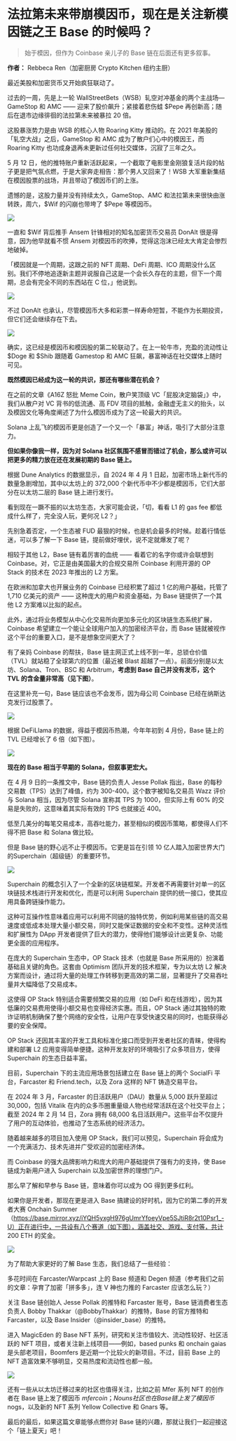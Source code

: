 # 法拉第未来带崩模因币，现在是关注新模因链之王 Base 的时候吗？

> 始于模因，但作为 Coinbase 亲儿子的 Base 链在后面还有更多叙事。

**作者：** Rebbeca Ren（加密厨房 Crypto Kitchen 纽约主厨）

最近美股和加密货币又开始疯狂联动了。

过去的一周，先是上一轮 WallStreetBets（WSB）轧空对冲基金的两个主战场—GameStop 和 AMC —— 迎来了股价飙升；紧接着悲伤蛙 $Pepe 再创新高；随后在退市边缘徘徊的法拉第未来被暴拉 20 倍。

这股暴涨势力是由 WSB 的核心人物 Roaring Kitty 推动的。在 2021 年美股的「轧空大战」之后，GameStop 和 AMC 成为了散户们心中的模因王，而 Roaring Kitty 也功成身退再未更新过任何社交媒体，沉寂了三年之久。

5 月 12 日，他的推特账户重新活跃起来，一个截取了电影里金刚狼复活片段的帖子更是把气氛点燃，于是大家奔走相告：那个男人又回来了！WSB 大军重新集结在模因股票的战场，并且带动了模因币们的上涨。

遗憾的是，这股力量并没有持续太久，GameStop、AMC 和法拉第未来很快由涨转跌，周六，$Wif 的闪崩也带垮了 $Pepe 等模因币。

![](1.png)

一直和 $Wif 背后推手 Ansem 针锋相对的知名加密货币交易员 DonAlt 很是得意，因为他早就看不惯 Ansem 对模因币的吹捧，觉得这泡沫已经太大肯定会惨烈地破掉。

「模因就是一个周期，这跟之前的 NFT 周期、DeFi 周期、ICO 周期没什么区别。我们不停地追逐新主题并说服自己这是一个会长久存在的主题，但下一个周期，总会有完全不同的东西站在 C 位，」他说到。

![](2.png)

不过 DonAlt 也承认，尽管模因币大多和彩票一样寿命短暂，不能作为长期投资，但它们还会继续存在下去。

![](./3.png)

确实，这已经是模因币和模因股的第二轮联动了。在上一轮牛市，充盈的流动性让 $Doge 和 $Shib 跟随着 Gamestop 和 AMC 狂飙，暴富神话在社交媒体上随时可见。

**既然模因已经成为这一轮的共识，那还有哪些潜在机会？**

在之前的文章《A16Z 怒批 Meme Coin，散户笑顶级 VC「屁股决定脑袋」》中，我们从散户对 VC 背书的低流通、高 FDV 项目的抵触，金融虚无主义的抬头，以及模因文化等角度阐述了为什么模因币成为了这一轮最大的共识。

Solana 上乱飞的模因币更是创造了一个又一个「暴富」神话，吸引了大部分注意力。

**但如果你像我一样，因为对 Solana 社区氛围不感冒而错过了机会，那么或许可以把更多的精力放在还在发展初期的 Base 链上。**

根据 Dune Analytics 的数据显示，自 2024 年 4 月 1 日起，加密市场上新代币的数量急剧增加，其中以太坊上的 372,000 个新代币中不少都是模因币，它们大部分在以太坊二层的 Base 链上进行发行。

看到现在一蹶不振的以太坊生态，大家可能会说，「切，看看 L1 的 gas fee 都低成什么样了，完全没人玩，更何况 L2？」

先别急着否定，一个生态被 FUD 最狠的时候，也是机会最多的时候。趁着行情低迷，可以多了解一下 Base 链，提前做好埋伏，说不定就爆发了呢？

相较于其他 L2，Base 链有着厉害的血统 —— 看着它的名字你或许会联想到 Coinbase。对，它正是由美国最大的合规交易所 Coinbase 利用开源的 OP Stack 的技术在 2023 年推出的 L2 方案。

在欧洲和加拿大也开展业务的 Coinbase 已经积累了超过 1 亿的用户基础，托管了 1,710 亿美元的资产 —— 这种庞大的用户和资金基础，为 Base 链提供了一个其他 L2 方案难以比拟的起点。

此外，通过将业务模型从中心化交易所向更加多元化的区块链生态系统扩展，Coinbase 希望建立一个能让全球用户加入的加密经济平台，而 Base 链就被视作这个平台的重要入口，是不是想象空间更大了？

有了亲妈 Coinbase 的帮扶，Base 链主网正式上线不到一年，总锁仓价值（TVL）就站稳了全球第六的位置（最近被 Blast 超越了一点）。前面分别是以太坊、Solana、Tron、BSC 和 Arbitrum，**考虑到 Base 自己并没有发币，这个 TVL 的含金量非常高（见下图）**。

在这里补充一句，Base 链应该也不会发币，因为母公司 Coinbase 已经在纳斯达克发行过股票了。

![](4.png)

根据 DeFiLlama 的数据，得益于模因币热潮，今年年初到 4 月份，Base 链上的 TVL 已经增长了 6 倍（如下图）。

![](5.png)

**现在的 Base 相当于早期的 Solana，但叙事更宏大。**

在 4 月 9 日的一条推文中，Base 链的负责人 Jesse Pollak 指出，Base 的每秒交易数（TPS）达到了峰值，约为 300-400。这个数字被知名交易员 Wazz 评价与 Solana 相当，因为尽管 Solana 宣称其 TPS 为 1000，但实际上有 60% 的交易是失败的，这意味着其实际有效的 TPS 也就接近 400。

低至几美分的每笔交易成本，高吞吐能力，甚至相似的模因币策略，都使得人们不得不把 Base 和 Solana 做比较。

但是 Base 链的野心远不止于模因币。它更是旨在引领 10 亿人踏入加密世界大门的Superchain（超级链）的重要环节。

![](./6.png)

Superchain 的概念引入了一个全新的区块链框架。开发者不再需要针对单一的区块链技术栈进行开发和优化，而是可以利用 Superchain 提供的统一接口，使其应用具备跨链操作能力。

这种可互操作性意味着应用可以利用不同链的独特优势，例如利用某些链的高交易速度或低成本处理大量小额交易，同时又能保证数据的安全和不变性。这种灵活性和扩展性为 DApp 开发者提供了巨大的潜力，使得他们能够设计出更复杂、功能更全面的应用程序。

在庞大的 Superchain 生态中，OP Stack 技术（也就是 Base 所采用的）扮演着基础且关键的角色。这套由 Optimism 团队开发的技术框架，专为以太坊 L2 解决方案而设计，通过将大量的处理工作转移到更高效的第二层，显著提升了交易吞吐量并大幅降低了交易成本。

这使得 OP Stack 特别适合需要频繁交易的应用（如 DeFi 和在线游戏），因为其低廉的交易费用使得小额交易也变得经济实惠。而且，OP Stack 通过其独特的欺诈证明机制确保了整个网络的安全性，让用户在享受快速交易的同时，也能获得必要的安全保障。

OP Stack 还因其丰富的开发工具和标准化接口而受到开发者社区的青睐，使得构建和部署 L2 应用变得简单便捷。这种开发友好的环境吸引了众多项目方，使得 Superchain 的生态日益丰富。

目前，Superchain 下的主流应用场景包括建立在 Base 链上的两个 SocialFi 平台，Farcaster 和 Friend.tech，以及 Zora 这样的 NFT 铸造交易平台。

在 2024 年 3 月，Farcaster 的日活跃用户（DAU）数量从 5,000 跃升至超过 30,000，包括 Vitalik 在内的众多币圈重量级人物也经常活跃在这个社交平台上；截至 2024 年 2 月 14 日，Zora 拥有 68,000 名日活跃用户。这些平台不仅提升了用户的互动体验，也推动了生态系统的经济活力。

随着越来越多的项目加入使用 OP Stack，我们可以预见，Superchain 将会成为一个充满活力、技术先进并广受欢迎的加密经济体。

而 Coinbase 的强大品牌影响力和庞大的用户基础提供了强有力的支持，使 Base 链成为新用户进入 Superchain 以及加密世界的理想门户。

那么早了解和早参与 Base 链，意味着你可以成为 OG 得到更多红利。

如果你是开发者，那现在更是进入 Base 搞建设的好时机，因为它的第二季的开发者大赛 Onchain Summer （https://base.mirror.xyz/iYQH5yxgH976gUmrYfoeyVpe5SJtiR8r2t10Psr1_-U）正在进行中，一共设有八个赛道（如下图），涵盖社交、游戏、支付等，共计 200 ETH 的奖金。

![](./7.png)

为了帮助大家更好的了解 Base 生态，我们总结了一些经验：

多花时间在 Farcaster/Warpcast 上的 Base 频道和 Degen 频道（参考我们之前的文章：孕育了加密「拼多多」，连 V 神也力推的 Farcaster 应该怎么玩？）

关注 Base 链创始人 Jesse Pollak 的推特和 Farcaster 账号，Base 链消费者生态负责人 Bobby Thakkar（@BobbyThakkar）的推特，Base 的官方推特和 Farcaster，以及 Base Insider（@insider_base）的推特。

进入 MagicEden 的 Base NFT 系列，研究和关注市值较大、流动性较好、社区活跃的 NFT 项目，或者关注新上线项目——例如，based punks 和 onchain gaias 是头部老项目，Boomfers 是近期一个比较火的新项目。不过，目前 Base 上的 NFT 造富效果不够明显，交易热度和流动性也都一般。

![](8.png)

还有一些从以太坊迁移过来的社区也值得关注，比如之前 Mfer 系列 NFT 的创作者在 Base 链上发了模因币 $mfercoin；Nouns 社区也在 Base 链上发了模因币$nogs，以及新的 NFT 系列 Yellow Collective 和 Gnars 等。

最后的最后，如果这篇文章能够点燃你对 Base 链的兴趣，那就让我们一起迎接这个「链上夏天」吧！
